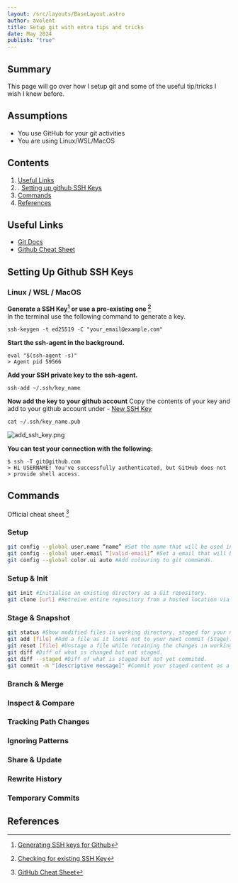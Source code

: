 ```yaml
---
layout: /src/layouts/BaseLayout.astro
author: avolent
title: Setup git with extra tips and tricks
date: May 2024
publish: "true"
---
```

## Summary

This page will go over how I setup git and some of the useful tip/tricks I wish I knew before.

## Assumptions

- You use GitHub for your git activities
- You are using Linux/WSL/MacOS

## Contents

1. [Useful Links](#useful-links)
2. . [Setting up github SSH Keys](#setting-up-github-ssh-keys)
3. [Commands](#commands)
4. [References](#references)

## Useful Links

- [Git Docs](https://git-scm.com/docs)
- [Github Cheat Sheet](https://training.github.com/downloads/github-git-cheat-sheet/)

## Setting Up Github SSH Keys

### Linux / WSL / MacOS

**Generate a SSH Key[^2] or use a pre-existing one [^3]**  
In the terminal use the following command to generate a key.

```shell
ssh-keygen -t ed25519 -C "your_email@example.com"
```

**Start the ssh-agent in the background.**

```shell
eval "$(ssh-agent -s)"
> Agent pid 59566
```

**Add your SSH private key to the ssh-agent.**

```shell
ssh-add ~/.ssh/key_name
```

**Now add the key to your github account**
Copy the contents of your key and add to your github account under - [New SSH Key](https://github.com/settings/ssh/new)

```shell
cat ~/.ssh/key_name.pub
```

![add_ssh_key.png](/images/tools/git/add_ssh_key.png)

**You can test your connection with the following:**
```shell
$ ssh -T git@github.com
> Hi USERNAME! You've successfully authenticated, but GitHub does not
> provide shell access.
```

## Commands

Official cheat sheet [^1]

### Setup

```bash
git config --global user.name “name” #Set the name that will be used in commits, Normally your username.  
git config --global user.email “[valid-email]” #Set a email that will be used in commits.  
git config --global color.ui auto #Add colouring to git commands.
```

### Setup & Init

```bash
git init #Initialise an existing directory as a Git repository.  
git clone [url] #Retreive entire repository from a hosted location via URL.  
```

### Stage & Snapshot

```bash
git status #Show modified files in working directory, staged for your next commit.  
git add [file] #Add a file as it looks not to your next commit (Stage).  
git reset [file] #Unstage a file while retaining the changes in working directory.  
git diff #Diff of what is changed but not staged.  
git diff --staged #Diff of what is staged but not yet commited.  
git commit -m "[descriptive message]" #Commit your staged content as a new commit snapshot. 
```

### Branch & Merge

### Inspect & Compare

### Tracking Path Changes

### Ignoring Patterns

### Share & Update

### Rewrite History

### Temporary Commits

## References

[^1]: [GitHub Cheat Sheet](https://education.github.com/git-cheat-sheet-education.pdf)
[^2]: [Generating SSH keys for Github](https://docs.github.com/en/authentication/connecting-to-github-with-ssh/generating-a-new-ssh-key-and-adding-it-to-the-ssh-agent)
[^3]: [Checking for existing SSH Key](https://docs.github.com/en/authentication/connecting-to-github-with-ssh/checking-for-existing-ssh-keys)